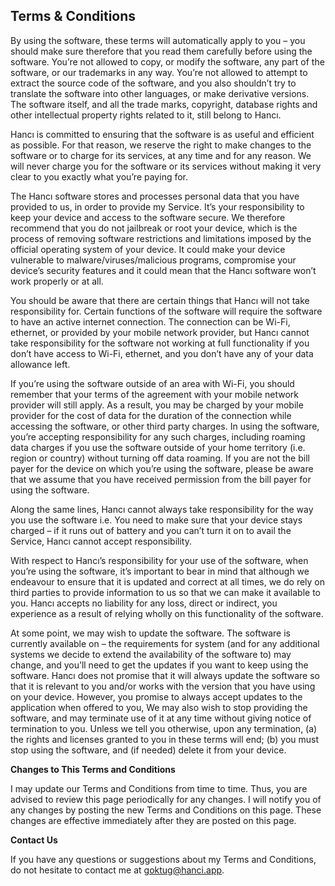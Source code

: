 ## Terms & Conditions

By using the software, these terms will automatically apply to you – you should make sure therefore that you read them carefully before using the software. You’re not allowed to copy, or modify the software, any part of the software, or our trademarks in any way. You’re not allowed to attempt to extract the source code of the software, and you also shouldn’t try to translate the software into other languages, or make derivative versions. The software itself, and all the trade marks, copyright, database rights and other intellectual property rights related to it, still belong to Hancı.

Hancı is committed to ensuring that the software is as useful and efficient as possible. For that reason, we reserve the right to make changes to the software or to charge for its services, at any time and for any reason. We will never charge you for the software or its services without making it very clear to you exactly what you’re paying for.

The Hancı software stores and processes personal data that you have provided to us, in order to provide my Service. It’s your responsibility to keep your device and access to the software secure. We therefore recommend that you do not jailbreak or root your device, which is the process of removing software restrictions and limitations imposed by the official operating system of your device. It could make your device vulnerable to malware/viruses/malicious programs, compromise your device’s security features and it could mean that the Hancı software won’t work properly or at all.

You should be aware that there are certain things that Hancı will not take responsibility for. Certain functions of the software will require the software to have an active internet connection. The connection can be Wi-Fi, ethernet, or provided by your mobile network provider, but Hancı cannot take responsibility for the software not working at full functionality if you don’t have access to Wi-Fi, ethernet, and you don’t have any of your data allowance left.

If you’re using the software outside of an area with Wi-Fi, you should remember that your terms of the agreement with your mobile network provider will still apply. As a result, you may be charged by your mobile provider for the cost of data for the duration of the connection while accessing the software, or other third party charges. In using the software, you’re accepting responsibility for any such charges, including roaming data charges if you use the software outside of your home territory (i.e. region or country) without turning off data roaming. If you are not the bill payer for the device on which you’re using the software, please be aware that we assume that you have received permission from the bill payer for using the software.

Along the same lines, Hancı cannot always take responsibility for the way you use the software i.e. You need to make sure that your device stays charged – if it runs out of battery and you can’t turn it on to avail the Service, Hancı cannot accept responsibility.

With respect to Hancı’s responsibility for your use of the software, when you’re using the software, it’s important to bear in mind that although we endeavour to ensure that it is updated and correct at all times, we do rely on third parties to provide information to us so that we can make it available to you. Hancı accepts no liability for any loss, direct or indirect, you experience as a result of relying wholly on this functionality of the software.

At some point, we may wish to update the software. The software is currently available on – the requirements for system (and for any additional systems we decide to extend the availability of the software to) may change, and you’ll need to get the updates if you want to keep using the software. Hancı does not promise that it will always update the software so that it is relevant to you and/or works with the version that you have using on your device. However, you promise to always accept updates to the application when offered to you, We may also wish to stop providing the software, and may terminate use of it at any time without giving notice of termination to you. Unless we tell you otherwise, upon any termination, (a) the rights and licenses granted to you in these terms will end; (b) you must stop using the software, and (if needed) delete it from your device.

**Changes to This Terms and Conditions**

I may update our Terms and Conditions from time to time. Thus, you are advised to review this page periodically for any changes. I will notify you of any changes by posting the new Terms and Conditions on this page. These changes are effective immediately after they are posted on this page.

**Contact Us**

If you have any questions or suggestions about my Terms and Conditions, do not hesitate to contact me at <a target="_blank" href="mailto:goktug@hanci.app">goktug@hanci.app</a>.
